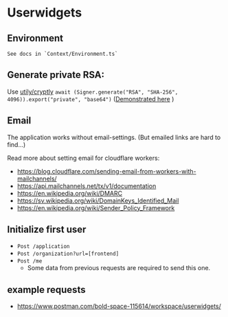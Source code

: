# Userwidgets
## Environment
	See docs in `Context/Environment.ts`
## Generate private RSA:
Use [utily/cryptly](https://github.com/utily/cryptly)
`await (Signer.generate("RSA", "SHA-256", 4096)).export("private", "base64")` ([Demonstrated here](https://github.com/utily/cryptly/blob/master/Signer/Rsa.spec.ts#L22-L42) )

## Email
The application works without email-settings.
(But emailed links are hard to find...)

Read more about setting email for cloudflare workers:
* https://blog.cloudflare.com/sending-email-from-workers-with-mailchannels/
* https://api.mailchannels.net/tx/v1/documentation
* https://en.wikipedia.org/wiki/DMARC
* https://sv.wikipedia.org/wiki/DomainKeys_Identified_Mail
* https://en.wikipedia.org/wiki/Sender_Policy_Framework

## Initialize first user
* `Post /application`
* `Post /organization?url=[frontend]`
* `Post /me`
	* Some data from previous requests are required to send this one.

## example requests
* https://www.postman.com/bold-space-115614/workspace/userwidgets/
